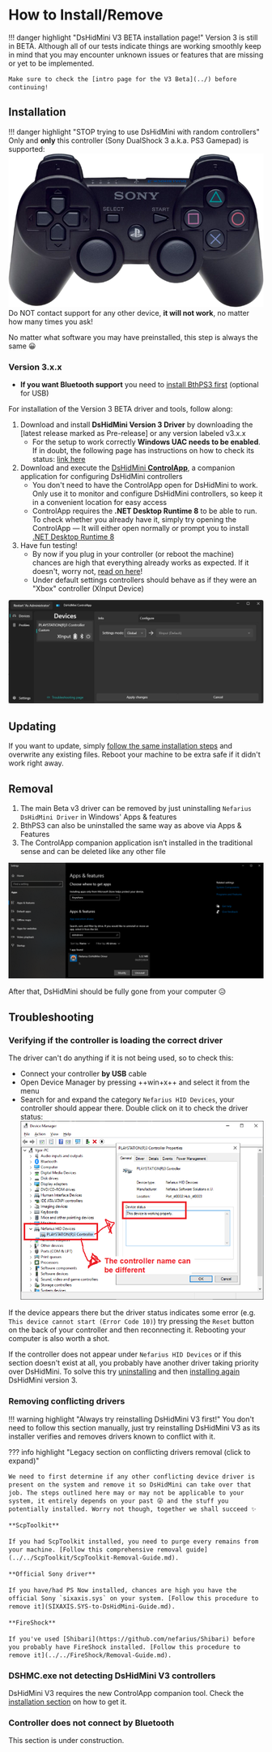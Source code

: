 # How to Install/Remove

!!! danger highlight "DsHidMini V3 BETA installation page!"
    Version 3 is still in BETA. Although all of our tests indicate things are working smoothly keep in mind that you may encounter unknown issues or features that are missing or yet to be implemented.

    Make sure to check the [intro page for the V3 Beta](../) before continuing!

## Installation

!!! danger highlight "STOP trying to use DsHidMini with random controllers"
    Only and **only** this controller (Sony DualShock 3 a.k.a. PS3 Gamepad) is supported:  
    ![ds3](images/dualshock-3-resized.png)  
    Do NOT contact support for any other device, **it will not work**, no matter how many times you ask!

No matter what software you may have preinstalled, this step is always the same 😀

### Version 3.x.x

- **If you want Bluetooth support** you need to [install BthPS3 first](https://github.com/nefarius/BthPS3/releases/latest) (optional for USB)

For installation of the Version 3 BETA driver and tools, follow along:

1. Download and install **DsHidMini Version 3 Driver** by downloading the [latest release marked as Pre-release] or any version labeled v3.x.x
    - For the setup to work correctly **Windows UAC needs to be enabled**. If in doubt, the following page has instructions on how to check its status: [link here](https://articulate.com/support/article/how-to-turn-user-account-control-on-or-off-in-windows-10)
2. Download and execute the [DsHidMini **ControlApp**](https://buildbot.nefarius.at/builds/DsHidMini/latest/bin/ControlApp.exe), a companion application for configuring DsHidMini controllers
    - You don't need to have the ControlApp open for DsHidMini to work. Only use it to monitor and configure DsHidMini controllers, so keep it in a convenient location for easy access
    - ControlApp requires the **.NET Desktop Runtime 8** to be able to run. To check whether you already have it, simply try opening the ControlApp — It will either open normally or prompt you to install [.NET Desktop Runtime 8](https://dotnet.microsoft.com/en-us/download/dotnet/8.0)
3. Have fun testing!
    - By now if you plug in your controller (or reboot the machine) chances are high that everything already works as expected. If it doesn't, worry not, [read on here](#troubleshooting)!
    - Under default settings controllers should behave as if they were an "Xbox" controller (XInput Device)

![controlapp-preview-image.jpg](images/controlapp-preview-image.jpg)

## Updating

If you want to update, simply [follow the same installation steps](#installation) and overwrite any existing files. Reboot your machine to be extra safe if it didn't work right away.

## Removal

1. The main Beta v3 driver can be removed by just uninstalling `Nefarius DsHidMini Driver` in Windows' Apps & features
3. BthPS3 can also be uninstalled the same way as above via Apps & Features
2. The ControlApp companion application isn’t installed in the traditional sense and can be deleted like any other file

![ApplicationFrameHost_nFtPcyobyf.png](images/ApplicationFrameHost_nFtPcyobyf.png)

After that, DsHidMini should be fully gone from your computer 😥

## Troubleshooting

### Verifying if the controller is loading the correct driver

The driver can't do anything if it is not being used, so to check this:

- Connect your controller **by USB** cable
- Open Device Manager by pressing ++win+x++ and select it from the menu
- Search for and expand the category `Nefarius HID Devices`, your controller should appear there. Double click on it to check the driver status:  
![DsHidMini_DeviceManager](images/DsHidMini_Correctly_Loaded.png)

If the device appears there but the driver status indicates some error (e.g. `This device cannot start (Error Code 10)`) try pressing the `Reset` button on the back of your controller and then reconnecting it. Rebooting your computer is also worth a shot.

If the controller does not appear under `Nefarius HID Devices` or if this section doesn't exist at all, you probably have another driver taking priority over DsHidMini. To solve this try [uninstalling](#removal) and then [installing again](#installation) DsHidMini version 3.

### Removing conflicting drivers

!!! warning highlight "Always try reinstalling DsHidMini V3 first!"
    You don't need to follow this section manually, just try reinstalling DsHidMini V3 as its installer verifies and removes drivers known to conflict with it.

??? info highlight "Legacy section on conflicting drivers removal (click to expand)"

    We need to first determine if any other conflicting device driver is present on the system and remove it so DsHidMini can take over that job. The steps outlined here may or may not be applicable to your system, it entirely depends on your past 😜 and the stuff you potentially installed. Worry not though, together we shall succeed ✨

    **ScpToolkit**

    If you had ScpToolkit installed, you need to purge every remains from your machine. [Follow this comprehensive removal guide](../../ScpToolkit/ScpToolkit-Removal-Guide.md).

    **Official Sony driver**

    If you have/had PS Now installed, chances are high you have the official Sony `sixaxis.sys` on your system. [Follow this procedure to remove it](SIXAXIS.SYS-to-DsHidMini-Guide.md).

    **FireShock**

    If you've used [Shibari](https://github.com/nefarius/Shibari) before you probably have FireShock installed. [Follow this procedure to remove it](../../FireShock/Removal-Guide.md).

### DSHMC.exe not detecting DsHidMini V3 controllers

DsHidMini V3 requires the new ControlApp companion tool. Check the [installation section](#installation) on how to get it.

### Controller does not connect by Bluetooth

This section is under construction.
